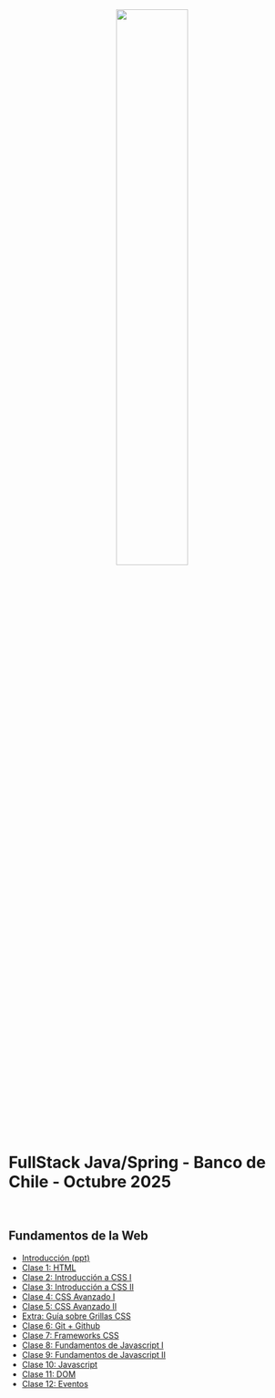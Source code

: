 <div align="center">
    <img width="50%" src="https://www.skillnest.com/wp-content/uploads/2025/01/Skillnest_blanca-1.png">
</div>
<br>

# FullStack Java/Spring - Banco de Chile - Octubre 2025

<br>

## Fundamentos de la Web

- [Introducción (ppt)](./Presentaciones/)
- [Clase 1: HTML](./Clase-1/)
- [Clase 2: Introducción a CSS I](./Clase-2/)
- [Clase 3: Introducción a CSS II](./Clase-3/)
- [Clase 4: CSS Avanzado I](./Clase-4/)
- [Clase 5: CSS Avanzado II](./Clase-5/)
- [Extra: Guía sobre Grillas CSS](./Extra-Grids/resumen.md)
- [Clase 6: Git + Github](./Clase-6/git-github.md)
- [Clase 7: Frameworks CSS](./Clase-7/)
- [Clase 8: Fundamentos de Javascript I](./Clase-8/js/)
- [Clase 9: Fundamentos de Javascript II](./Clase-9/js/)
- [Clase 10: Javascript](./Clase-10/js/)
- [Clase 11: DOM](./Clase-11/js/)
- [Clase 12: Eventos](./Clase-12/js/)
<!-- - [Repaso para Examen](./Clase-/)
- [Extra 1: API's y AJAX](./Clase-/)
- [Extra 2: Modales](./Clase-/)

## Fundamentos de Java
